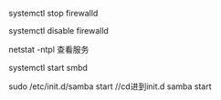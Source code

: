 systemctl stop firewalld

systemctl disable firewalld



netstat -ntpl  查看服务



systemctl start smbd



sudo /etc/init.d/samba start   //cd进到init.d  samba start

 